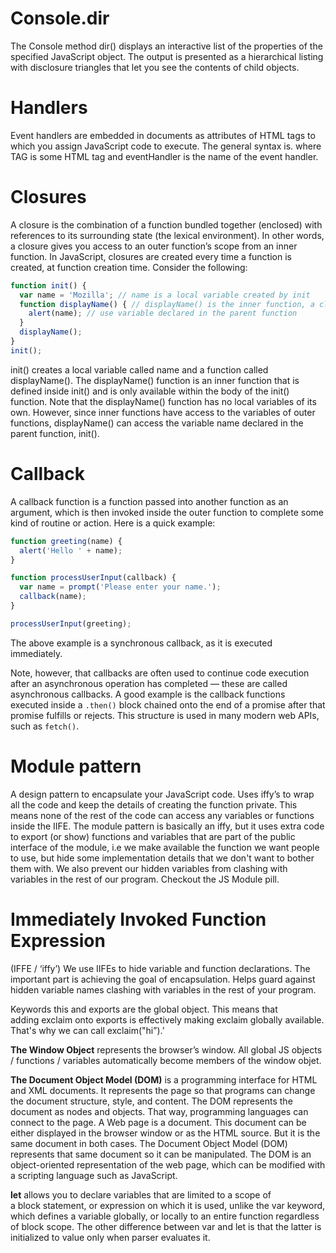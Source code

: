 # Console.dir
The Console method dir() displays an interactive list of the properties of the specified JavaScript object. The output is presented as a hierarchical listing with disclosure triangles that let you see the contents of child objects.

# Handlers
Event handlers are embedded in documents as attributes of HTML tags to which you assign JavaScript code to execute. The general syntax is. <TAG eventHandler="JavaScript Code"> where TAG is some HTML tag and eventHandler is the name of the event handler.
  
# Closures
A closure is the combination of a function bundled together (enclosed) with references to its surrounding state (the lexical environment). In other words, a closure gives you access to an outer function’s scope from an inner function. In JavaScript, closures are created every time a function is created, at function creation time. Consider the following:

```javascript
function init() {
  var name = 'Mozilla'; // name is a local variable created by init
  function displayName() { // displayName() is the inner function, a closure
    alert(name); // use variable declared in the parent function
  }
  displayName();
}
init();
```

init() creates a local variable called name and a function called displayName(). The displayName() function is an inner function that is defined inside init() and is only available within the body of the init() function. Note that the displayName() function has no local variables of its own. However, since inner functions have access to the variables of outer functions, displayName() can access the variable name declared in the parent function, init().

# Callback
A callback function is a function passed into another function as an argument, which is then invoked inside the outer function to complete some kind of routine or action. Here is a quick example:

```javascript
function greeting(name) {
  alert('Hello ' + name);
}

function processUserInput(callback) {
  var name = prompt('Please enter your name.');
  callback(name);
}

processUserInput(greeting);
```

The above example is a synchronous callback, as it is executed immediately.

Note, however, that callbacks are often used to continue code execution after an asynchronous operation has completed — these are called asynchronous callbacks. A good example is the callback functions executed inside a ```.then()``` block chained onto the end of a promise after that promise fulfills or rejects. This structure is used in many modern web APIs, such as ```fetch()```.

# Module pattern
A design pattern to encapsulate your JavaScript code. Uses iffy’s to wrap all the code and keep the details of creating the function private. This means none of the rest of the code can access any variables or functions inside the IIFE. The module pattern is basically an iffy, but it uses extra code to export (or show) functions and variables that are part of the public interface of the module, i.e we make available the function we want people to use, but hide some implementation details that we don't want to bother them with. We also prevent our hidden variables from clashing with variables in the rest of our program. 
Checkout the JS Module pill.

# Immediately Invoked Function Expression
(IFFE / ‘iffy’)
We use IIFEs to hide variable and function declarations. The important part is achieving the goal of encapsulation. Helps guard against hidden variable names clashing with variables in the rest of your program.

Keywords this and exports are the global object. This means that adding exclaim onto exports is effectively making exclaim globally available. That's why we can call exclaim("hi”).’ 

**The Window Object** represents the browser’s window. All global JS objects / functions / variables automatically become members of the window objet.

**The Document Object Model (DOM)** is a programming interface for HTML and XML documents. It represents the page so that programs can change the document structure, style, and content. The DOM represents the document as nodes and objects. That way, programming languages can connect to the page.
A Web page is a document. This document can be either displayed in the browser window or as the HTML source. But it is the same document in both cases. The Document Object Model (DOM) represents that same document so it can be manipulated. The DOM is an object-oriented representation of the web page, which can be modified with a scripting language such as JavaScript.

**let** allows you to declare variables that are limited to a scope of a block statement, or expression on which it is used, unlike the var keyword, which defines a variable globally, or locally to an entire function regardless of block scope. The other difference between var and let is that the latter is initialized to value only when parser evaluates it. 
